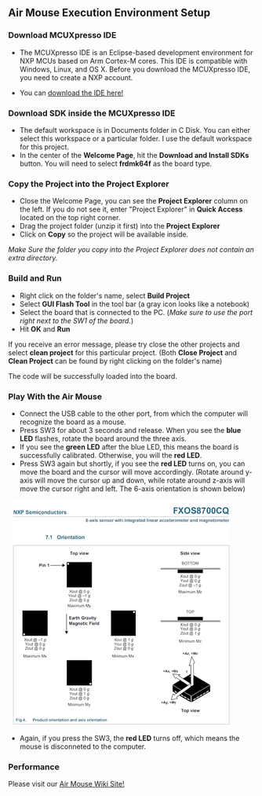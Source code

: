 ## Air Mouse Execution Environment Setup
### Download MCUXpresso IDE
* The MCUXpresso IDE is an Eclipse-based development environment for NXP MCUs based on Arm Cortex-M cores. This IDE is compatible with Windows, Linux, and OS X. Before you download the MCUXpresso IDE, you need to create a NXP account. 

* You can [download the IDE here!](https://www.nxp.com/design/software/development-software/mcuxpresso-software-and-tools/mcuxpresso-integrated-development-environment-ide:MCUXpresso-IDE)

### Download SDK inside the MCUXpresso IDE
* The default workspace is in Documents folder in C Disk. You can either select this workspace or a particular folder. I use the default workspace for this project. 
* In the center of the **Welcome Page**, hit the **Download and Install SDKs** button. You will need to select **frdmk64f** as the board type. 

### Copy the Project into the Project Explorer
* Close the Welcome Page, you can see the **Project Explorer** column on the left. If you do not see it, enter "Project Explorer" in **Quick Access** located on the top right corner. 
* Drag the project folder (unzip it first) into the **Project Explorer**
* Click on **Copy** so the project will be available inside. 

*Make Sure the folder you copy into the Project Explorer does not contain an extra directory.*

### Build and Run 
* Right click on the folder's name, select **Build Project**
* Select **GUI Flash Tool** in the tool bar (a gray icon looks like a notebook)
* Select the board that is connected to the PC. (*Make sure to use the port right next to the SW1 of the board.*)
* Hit **OK** and **Run**

If you receive an error message, please try close the other projects and select **clean project** for this particular project. (Both **Close Project** and **Clean Project** can be found by right clicking on the folder's name) 

The code will be successfully loaded into the board. 

### Play With the Air Mouse
* Connect the USB cable to the other port, from which the computer will recognize the board as a mouse.
* Press SW3 for about 3 seconds and release. When you see the **blue LED** flashes, rotate the board around the three axis.
* If you see the **green LED** after the blue LED, this means the board is successfully calibrated. Otherwise, you will the **red LED**.
* Press SW3 again but shortly, if you see the **red LED** turns on, you can move the board and the cursor will move accordingly. (Rotate around y-axis will move the cursor up and down, while rotate around z-axis will move the cursor right and left. The 6-axis orientation is shown below)

![](images/board_axes_1.png)

* Again, if you press the SW3, the **red LED** turns off, which means the mouse is disconneted to the computer. 

### Performance
Please visit our [Air Mouse Wiki Site!](https://pages.github.coecis.cornell.edu/ece3140-sp2020/yj89-zc96/)


